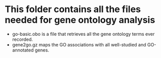 # This folder contains all the files needed for gene ontology analysis<br>
  - go-basic.obo is a file that retrieves all the gene ontology terms ever recorded.<br>
  - gene2go.gz maps the GO associations with all well-studied and GO-annotated genes.<br>
